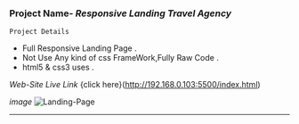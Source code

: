 ### Project Name- _Responsive Landing Travel Agency_

``` Project Details ```
- Full Responsive Landing Page .
- Not Use Any kind of css FrameWork,Fully Raw Code .
- html5 & css3 uses .

_Web-Site Live Link_
{click here}(http://192.168.0.103:5500/index.html)

_image_
![Landing-Page](images/res/travel.png)

---